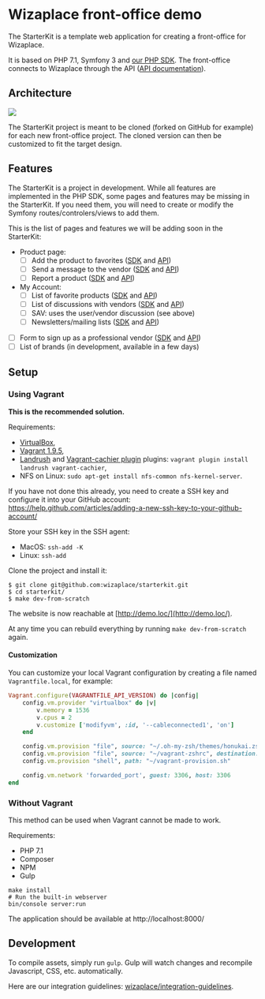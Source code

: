 # Wizaplace front-office demo

The StarterKit is a template web application for creating a front-office for Wizaplace.

It is based on PHP 7.1, Symfony 3 and [our PHP SDK](https://github.com/wizaplace/wizaplace-php-sdk). The front-office connects to Wizaplace through the API ([API documentation](https://sandbox.wizaplace.com/api/v1/doc/)).

## Architecture

![](http://i.imgur.com/uWzynHK.png)

The StarterKit project is meant to be cloned (forked on GitHub for example) for each new front-office project. The cloned version can then be customized to fit the target design.

## Features

The StarterKit is a project in development. While all features are implemented in the PHP SDK, some pages and features may be missing in the StarterKit. If you need them, you will need to create or modify the Symfony routes/controlers/views to add them.

This is the list of pages and features we will be adding soon in the StarterKit:

- Product page:
    - [ ] Add the product to favorites ([SDK](https://github.com/wizaplace/wizaplace-php-sdk/blob/master/src/Favorite/FavoriteService.php#L62-L67) and [API](https://sandbox.wizaplace.com/api/v1/doc/#tag/Favorites%2Fpaths%2F~1user~1favorites~1declinations~1%7BdeclinationId%7D%2Fpost))
    - [ ] Send a message to the vendor ([SDK](https://github.com/wizaplace/wizaplace-php-sdk/blob/master/src/Discussion/DiscussionService.php#L16-L37) and [API](https://sandbox.wizaplace.com/api/v1/doc/#tag/Discussion%2Fpaths%2F~1discussions%2Fpost))
    - [ ] Report a product ([SDK](https://github.com/wizaplace/wizaplace-php-sdk/blob/ed32657f91f42821574d6b1cda5b471b4ff197be/src/Catalog/CatalogService.php#L129-L135) and [API](https://sandbox.wizaplace.com/api/v1/doc/#tag/Catalog%2Fpaths%2F~1catalog~1products~1%7BproductId%7D~1report%2Fpost))
- My Account:
    - [ ] List of favorite products ([SDK](https://github.com/wizaplace/wizaplace-php-sdk/blob/master/src/Favorite/FavoriteService.php#L22-L29) and [API](https://sandbox.wizaplace.com/api/v1/doc/#tag/Favorites%2Fpaths%2F~1user~1favorites~1declinations%2Fget))
    - [ ] List of discussions with vendors ([SDK](https://github.com/wizaplace/wizaplace-php-sdk/blob/master/src/Discussion/DiscussionService.php#L16-L37) and [API](https://sandbox.wizaplace.com/api/v1/doc/#tag/Discussion%2Fpaths%2F~1discussions%2Fget))
    - [ ] SAV: uses the user/vendor discussion (see above)
    - [ ] Newsletters/mailing lists ([SDK](https://github.com/wizaplace/wizaplace-php-sdk/blob/master/src/MailingList/MailingListService.php#L39) and [API](https://sandbox.wizaplace.com/api/v1/doc/#tag/MailingLists))
- [ ] Form to sign up as a professional vendor ([SDK](https://github.com/wizaplace/wizaplace-php-sdk/blob/master/src/Company/CompanyService.php#L16-L19) and [API](https://sandbox.wizaplace.com/api/v1/doc/#tag/Companies%2Fpaths%2F~1companies%2Fpost))
- [ ] List of brands (in development, available in a few days)

## Setup

### Using Vagrant

**This is the recommended solution.**

Requirements:

- [VirtualBox](https://www.virtualbox.org/wiki/Downloads),
- [Vagrant 1.9.5](https://releases.hashicorp.com/vagrant/1.9.5/),
- [Landrush](https://github.com/vagrant-landrush/landrush) and [Vagrant-cachier plugin](https://github.com/fgrehm/vagrant-cachier) plugins: `vagrant plugin install landrush vagrant-cachier`,
- NFS on Linux: `sudo apt-get install nfs-common nfs-kernel-server`.

If you have not done this already, you need to create a SSH key and configure it into your GitHub account: https://help.github.com/articles/adding-a-new-ssh-key-to-your-github-account/

Store your SSH key in the SSH agent:

- MacOS: `ssh-add -K`
- Linux: `ssh-add`

Clone the project and install it:

```
$ git clone git@github.com:wizaplace/starterkit.git
$ cd starterkit/
$ make dev-from-scratch
```

The website is now reachable at [http://demo.loc/](http://demo.loc/).

At any time you can rebuild everything by running `make dev-from-scratch` again.

#### Customization

You can customize your local Vagrant configuration by creating a file named `Vagrantfile.local`, for example:

```ruby
Vagrant.configure(VAGRANTFILE_API_VERSION) do |config|
    config.vm.provider "virtualbox" do |v|
        v.memory = 1536
        v.cpus = 2
        v.customize ['modifyvm', :id, '--cableconnected1', 'on']
    end

    config.vm.provision "file", source: "~/.oh-my-zsh/themes/honukai.zsh-theme", destination: "/home/vagrant/.oh-my-zsh/themes/honukai.zsh-theme"
    config.vm.provision "file", source: "~/vagrant-zshrc", destination: "/home/vagrant/.zshrc"
    config.vm.provision "shell", path: "~/vagrant-provision.sh"

    config.vm.network 'forwarded_port', guest: 3306, host: 3306
end
```

### Without Vagrant

This method can be used when Vagrant cannot be made to work.

Requirements:

- PHP 7.1
- Composer
- NPM
- Gulp

```
make install
# Run the built-in webserver
bin/console server:run
```

The application should be available at http://localhost:8000/

## Development

To compile assets, simply run `gulp`. Gulp will watch changes and recompile Javascript, CSS, etc. automatically.

Here are our integration guidelines: [wizaplace/integration-guidelines](https://github.com/wizaplace/integration-guidelines).
